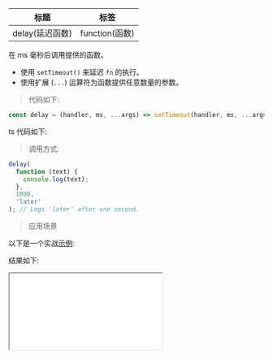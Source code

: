 | 标题            | 标签           |
| --------------- | -------------- |
| delay(延迟函数) | function(函数) |

在 ms 毫秒后调用提供的函数。

- 使用 `setTimeout()` 来延迟 `fn` 的执行。
- 使用扩展 (`...`) 运算符为函数提供任意数量的参数。

> 代码如下:

```js
const delay = (handler, ms, ...args) => setTimeout(handler, ms, ...args);
```

ts 代码如下:

<div class="code-editor" data-url="codes/javascript/ts/delay.ts" data-language="typescript"></div>

> 调用方式:

```js
delay(
  function (text) {
    console.log(text);
  },
  1000,
  'later'
); // Logs 'later' after one second.
```

> 应用场景

以下是一个实战<a href="codes/javascript/html/delay.html" target="_blank" rel="noopener noreferrer">示例</a>:

<div class="code-editor" data-url="codes/javascript/html/delay.html" data-language="html"></div>

结果如下:

<iframe src="codes/javascript/html/delay.html"></iframe>

